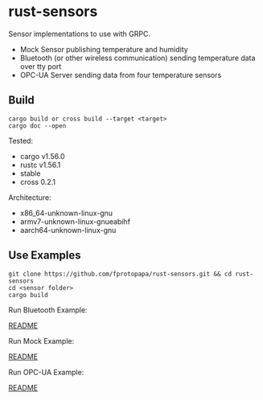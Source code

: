 # rust-sensors

Sensor implementations to use with GRPC. 

* Mock Sensor publishing temperature and humidity
* Bluetooth (or other wireless communication) sending temperature data over tty port
* OPC-UA Server sending data from four temperature sensors

## Build

```
cargo build or cross build --target <target>
cargo doc --open
```

Tested:
* cargo v1.56.0
* rustc v1.56.1
* stable
* cross 0.2.1

Architecture:
* x86_64-unknown-linux-gnu
* armv7-unknown-linux-gnueabihf
* aarch64-unknown-linux-gnu

## Use Examples

```
git clone https://github.com/fprotopapa/rust-sensors.git && cd rust-sensors
cd <sensor folder>
cargo build
```

Run Bluetooth Example:

[README](/bluetooth/README.md)

Run Mock Example:

[README](/mock/README.md)

Run OPC-UA Example:

[README](/opc-ua/README.md)


